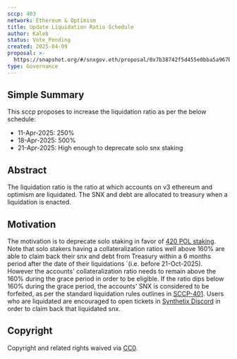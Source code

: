 ```yaml
---
sccp: 403
network: Ethereum & Optimism
title: Update Liquidation Ratio Schedule
author: Kaleb
status: Vote_Pending
created: 2025-04-09
proposal: >-
  https://snapshot.org/#/snxgov.eth/proposal/0x7b38742f5d455e0bba5a967bc965b7f1041bd983b1d057355d0da59dc2fecd2f
type: Governance
---
```


## Simple Summary

This sccp proposes to increase the liquidation ratio as per the below schedule:
- 11-Apr-2025: 250%
- 18-Apr-2025: 500%
- 21-Apr-2025: High enough to deprecate solo snx staking

## Abstract

The liquidation ratio is the ratio at which accounts on v3 ethereum and optimism are liquidated. The SNX and debt are allocated to treasury when a liquidation is enacted.

## Motivation

The motivation is to deprecate solo staking in favor of  [420 POL staking](https://sips.synthetix.io/sips/sip-420). Note that solo stakers having a collateralization ratios well above 160% are able to claim back their snx and debt from Treasury within a 6 months period after the date of their liquidations  `(i.e. before 21-Oct-2025). However the accounts' collateralization ratio needs to remain above the 160% during the grace period in order to be eligible. If the ratio dips below 160% during the grace period, the accounts' SNX is considered to be forfeited, as per the standard liquidation rules outlines in [SCCP-401](https://sips.synthetix.io/sccp/sccp-401/).
Users who are liquidated are encouraged to open tickets in [Synthetix Discord](https://discord.gg/HSgeHuVs) in order to claim back that liquidated snx.

## Copyright

Copyright and related rights waived via [CC0](https://creativecommons.org/publicdomain/zero/1.0/).
